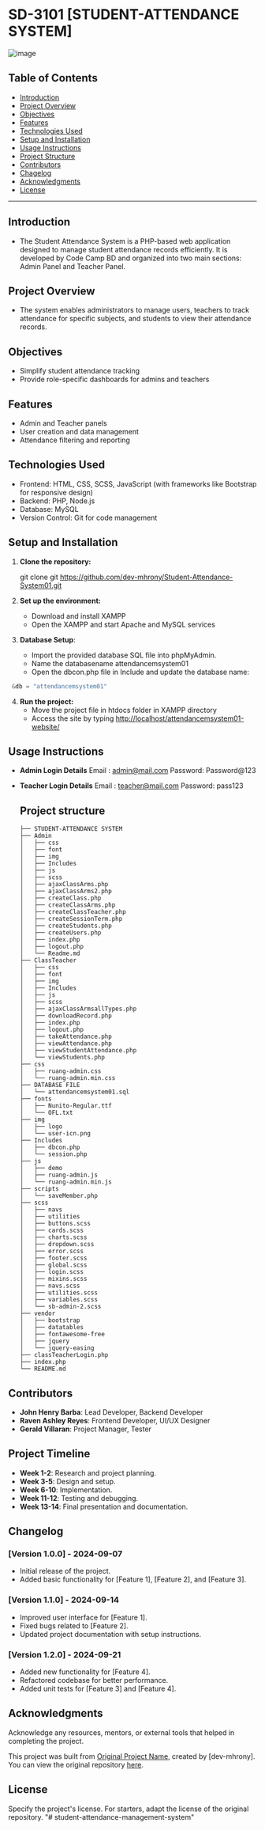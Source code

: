 # SD-3101 [STUDENT-ATTENDANCE SYSTEM]

![image](https://github.com/user-attachments/assets/2a4f0ef0-737e-443c-93f5-a40932077e2a)


## Table of Contents
- [Introduction](#introduction)
- [Project Overview](#project-overview)
- [Objectives](#objectives)
- [Features](#features)
- [Technologies Used](#technologies-used)
- [Setup and Installation](#setup-and-installation)
- [Usage Instructions](#usage-instructions)
- [Project Structure](#project-structure)
- [Contributors](#contributors)
- [Chagelog](#changelog)
- [Acknowledgments](#acknowledgments)
- [License](#license)

---

## Introduction
- The Student Attendance System is a PHP-based web application designed to manage student attendance records efficiently. It is developed by Code Camp BD and organized into two main sections: Admin Panel and Teacher Panel.

## Project Overview
- The system enables administrators to manage users, teachers to track attendance for specific subjects, and students to view their attendance records.

## Objectives
- Simplify student attendance tracking
- Provide role-specific dashboards for admins and teachers

## Features
- Admin and Teacher panels
- User creation and data management
- Attendance filtering and reporting

## Technologies Used
- Frontend: HTML, CSS, SCSS, JavaScript (with frameworks like Bootstrap for responsive design)
- Backend: PHP, Node.js
- Database: MySQL
- Version Control: Git for code management

## Setup and Installation

1. **Clone the repository:**

   git clone git https://github.com/dev-mhrony/Student-Attendance-System01.git
   
2. **Set up the environment:**
	- Download and install XAMPP
    - Open the XAMPP and start Apache and MySQL services

3. **Database Setup**:
    - Import the provided database SQL file into phpMyAdmin.
    - Name the databasename attendancemsystem01
    - Open the dbcon.php file in Include and update the database name:
  ```php
   &db = "attendancemsystem01"
   ```
   
4. **Run the project:**
   - Move the project file in htdocs folder in XAMPP directory
   - Access the site by typing [http://localhost/attendancemsystem01-website/](http://localhost/attendance/Student-Attendance-System01/)

 ## Usage Instructions

- **Admin Login Details**
  Email : admin@mail.com
  Password: Password@123

- **Teacher Login Details** 
  Email : teacher@mail.com
  Password: pass123

  ## Project structure
  ```
  ├── STUDENT-ATTENDANCE SYSTEM
  ├── Admin
  │   ├── css
  │   ├── font
  │   ├── img
  │   ├── Includes
  │   ├── js
  │   ├── scss
  │   ├── ajaxClassArms.php
  │   ├── ajaxClassArms2.php
  │   ├── createClass.php
  │   ├── createClassArms.php
  │   ├── createClassTeacher.php
  │   ├── createSessionTerm.php
  │   ├── createStudents.php
  │   ├── createUsers.php
  │   ├── index.php
  │   ├── logout.php
  │   └── Readme.md
  ├── ClassTeacher
  │   ├── css
  │   ├── font
  │   ├── img
  │   ├── Includes
  │   ├── js
  │   ├── scss
  │   ├── ajaxClassArmsallTypes.php
  │   ├── downloadRecord.php
  │   ├── index.php
  │   ├── logout.php
  │   ├── takeAttendance.php
  │   ├── viewAttendance.php
  │   ├── viewStudentAttendance.php
  │   └── viewStudents.php
  ├── css
  │   ├── ruang-admin.css
  │   └── ruang-admin.min.css
  ├── DATABASE FILE
  │   └── attendancemsystem01.sql
  ├── fonts
  │   ├── Nunito-Regular.ttf
  │   └── OFL.txt
  ├── img
  │   ├── logo
  │   └── user-icn.png
  ├── Includes
  │   ├── dbcon.php
  │   └── session.php
  ├── js
  │   ├── demo
  │   ├── ruang-admin.js
  │   └── ruang-admin.min.js
  ├── scripts
  │   └── saveMember.php
  ├── scss
  │   ├── navs
  │   ├── utilities
  │   ├── buttons.scss
  │   ├── cards.scss
  │   ├── charts.scss
  │   ├── dropdown.scss
  │   ├── error.scss
  │   ├── footer.scss
  │   ├── global.scss
  │   ├── login.scss
  │   ├── mixins.scss
  │   ├── navs.scss
  │   ├── utilities.scss
  │   ├── variables.scss
  │   └── sb-admin-2.scss
  ├── vendor
  │   ├── bootstrap
  │   ├── datatables
  │   ├── fontawesome-free
  │   ├── jquery
  │   └── jquery-easing
  ├── classTeacherLogin.php
  ├── index.php
  └── README.md

## Contributors

- **John Henry Barba**: Lead Developer, Backend Developer
- **Raven Ashley Reyes**: Frontend Developer, UI/UX Designer
- **Gerald Villaran**: Project Manager, Tester

## Project Timeline

- **Week 1-2**: Research and project planning.
- **Week 3-5**: Design and setup.
- **Week 6-10**: Implementation.
- **Week 11-12**: Testing and debugging.
- **Week 13-14**: Final presentation and documentation.

## Changelog

### [Version 1.0.0] - 2024-09-07
- Initial release of the project.
- Added basic functionality for [Feature 1], [Feature 2], and [Feature 3].

### [Version 1.1.0] - 2024-09-14
- Improved user interface for [Feature 1].
- Fixed bugs related to [Feature 2].
- Updated project documentation with setup instructions.

### [Version 1.2.0] - 2024-09-21
- Added new functionality for [Feature 4].
- Refactored codebase for better performance.
- Added unit tests for [Feature 3] and [Feature 4].

## Acknowledgments

Acknowledge any resources, mentors, or external tools that helped in completing the project.

This project was built from [Original Project Name](https://github.com/dev-mhrony/Student-Attendance-System01), created by [dev-mhrony]. You can view the original repository [here](https://github.com/dev-mhrony/Student-Attendance-System01).

## License

Specify the project's license. For starters, adapt the license of the original repository.
"# student-attendance-management-system" 
